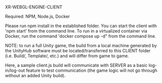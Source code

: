 XR-WEBGL-ENGINE-CLIENT

Required: NPM, Node.js, Docker

Please run npm install in the established folder. You can start the client with 'npm start' from the command line.
To run in a virtualized container via Docker, run the command 'docker compose up -d" from the command line.

NOTE: to run a full Unity game, the build from a local machine generated by the UnityHub software must be located/transferred to this CLIENT folder (i.e. Build/, Template/, etc.) and will differ from game to game.

Here, a sample client.js build will communicate with SERVER as a basic log-in/log-out feature to test communication (the game logic will not go through without an added Unity build).